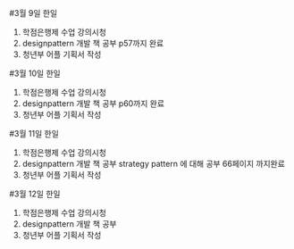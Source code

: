 #3월 9일 한일
1. 학점은행제 수업 강의시청
2. designpattern 개발 책 공부 p57까지 완료
3. 청년부 어플 기획서 작성

#3월 10일 한일
1. 학점은행제 수업 강의시청
2. designpattern 개발 책 공부 p60까지 완료
3. 청년부 어플 기획서 작성

#3월 11일 한일
1. 학점은행제 수업 강의시청
2. designpattern 개발 책 공부 strategy pattern 에 대해 공부 66페이지 까지완료
3. 청년부 어플 기획서 작성

#3월 12일 한일
1. 학점은행제 수업 강의시청
2. designpattern 개발 책 공부
3. 청년부 어플 기획서 작성